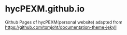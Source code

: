 # hycPEXM.github.io
Github Pages of hycPEXM(personal website)
adapted from https://github.com/tomjoht/documentation-theme-jekyll
